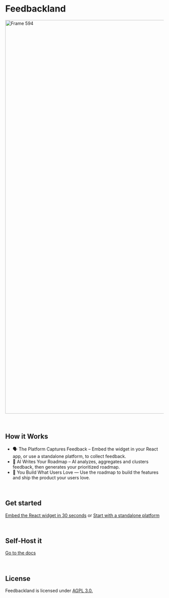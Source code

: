 # Feedbackland

<img width="2473" height="1251" alt="Frame 594" src="https://github.com/user-attachments/assets/eb3bc90f-c5ba-465d-af83-5b639f6ee20b" />


&nbsp;

## How it Works

- 🗣️ The Platform Captures Feedback – Embed the widget in your React app, or use a standalone platform, to collect feedback.
- 🤖 AI Writes Your Roadmap – AI analyzes, aggregates and clusters feedback, then generates your prioritized roadmap.
- 🚀 You Build What Users Love — Use the roadmap to build the features and ship the product your users love.

&nbsp;
&nbsp;
&nbsp;

## Get started

[Embed the React widget in 30 seconds](http://feedbackland.com/#embed) or [Start with a standalone platform](https://get-started.feedbackland.com/)

&nbsp;
&nbsp;
&nbsp;

## Self-Host it

[Go to the docs](https://github.com/feedbackland/feedbackland/blob/main/SELFHOSTING.md)

&nbsp;
&nbsp;
&nbsp;

## License

Feedbackland is licensed under [AGPL 3.0.](https://github.com/feedbackland/feedbackland?tab=AGPL-3.0-1-ov-file)
